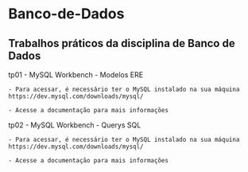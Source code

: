 # Banco-de-Dados

## Trabalhos práticos da disciplina de Banco de Dados

tp01 - MySQL Workbench - Modelos ERE
  
    - Para acessar, é necessário ter o MySQL instalado na sua máquina
    https://dev.mysql.com/downloads/mysql/
    
    - Acesse a documentação para mais informações
    
tp02 - MySQL Workbench - Querys SQL

    - Para acessar, é necessário ter o MySQL instalado na sua máquina
    https://dev.mysql.com/downloads/mysql/
    
    - Acesse a documentação para mais informações

    
